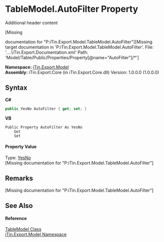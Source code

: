 # TableModel.AutoFilter Property 
Additional header content 

\[Missing <summary> documentation for "P:iTin.Export.Model.TableModel.AutoFilter"\]\[Missing <include> target documentation in 'P:iTin.Export.Model.TableModel.AutoFilter'.  File: '..\..\iTin.Export.Documentation.xml' Path: 'Model/Table/Public/Properties/Property[@name="AutoFilter"]/*'\]

**Namespace:**&nbsp;<a href="N_iTin_Export_Model">iTin.Export.Model</a><br />**Assembly:**&nbsp;iTin.Export.Core (in iTin.Export.Core.dll) Version: 1.0.0.0 (1.0.0.0)

## Syntax

**C#**<br />
``` C#
public YesNo AutoFilter { get; set; }
```

**VB**<br />
``` VB
Public Property AutoFilter As YesNo
	Get
	Set
```


#### Property Value
Type: <a href="T_iTin_Export_Model_YesNo">YesNo</a><br />\[Missing <value> documentation for "P:iTin.Export.Model.TableModel.AutoFilter"\]

## Remarks
\[Missing <remarks> documentation for "P:iTin.Export.Model.TableModel.AutoFilter"\]

## See Also


#### Reference
<a href="T_iTin_Export_Model_TableModel">TableModel Class</a><br /><a href="N_iTin_Export_Model">iTin.Export.Model Namespace</a><br />